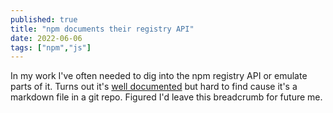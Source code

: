 ```yaml
---
published: true
title: "npm documents their registry API"
date: 2022-06-06
tags: ["npm","js"]
---
```


In my work I've often needed to dig into the npm registry API or emulate parts
of it. Turns out it's [well
documented](https://github.com/npm/registry/blob/master/docs/REGISTRY-API.md#get-v1search)
but hard to find cause it's a markdown file in a git repo. Figured I'd leave
this breadcrumb for future me.

